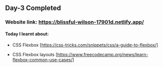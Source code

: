 ## Day-3 Completed

### Website link: https://blissful-wilson-17901d.netlify.app/

#### Today I learnt about:

- CSS Flexbox [https://css-tricks.com/snippets/css/a-guide-to-flexbox/]

- CSS Flexbox layouts [https://www.freecodecamp.org/news/learn-flexbox-common-use-cases/]